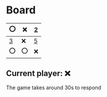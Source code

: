 # Board
|⭕|❌|[2](https://github.com/vivax3794/github_games/issues/new?title=Update:2)|
|---|---|---|
|[3](https://github.com/vivax3794/github_games/issues/new?title=Update:3)|❌|[5](https://github.com/vivax3794/github_games/issues/new?title=Update:5)|
|⭕|⭕|❌|
## Current player: ❌
The game takes around 30s to respond